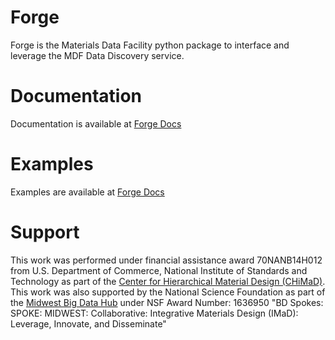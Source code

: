 # Forge
Forge is the Materials Data Facility python package to interface and leverage the MDF Data Discovery service. 


# Documentation
Documentation is available at [Forge Docs](https://github.com/materials-data-facility/forge-docs)

# Examples
Examples are available at [Forge Docs](https://github.com/materials-data-facility/forge-docs)

# Support
This work was performed under financial assistance award 70NANB14H012 from U.S. Department of Commerce, National Institute of Standards and Technology as part of the [Center for Hierarchical Material Design (CHiMaD)](http://chimad.northwestern.edu). This work was also supported by the National Science Foundation as part of the [Midwest Big Data Hub](http://midwestbigdatahub.org) under NSF Award Number: 1636950 "BD Spokes: SPOKE: MIDWEST: Collaborative: Integrative Materials Design (IMaD): Leverage, Innovate, and Disseminate"
